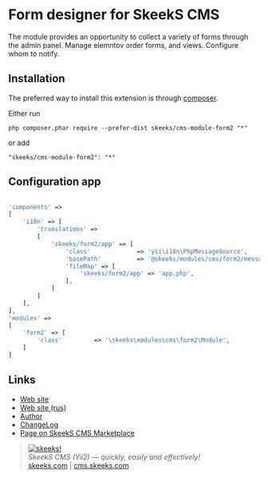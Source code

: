 Form designer for SkeekS CMS
===================================

The module provides an opportunity to collect a variety of forms through the admin panel. Manage elemntov order forms, and views. Configure whom to notify.

Installation
------------

The preferred way to install this extension is through [composer](http://getcomposer.org/download/).

Either run

```
php composer.phar require --prefer-dist skeeks/cms-module-form2 "*"
```

or add

```
"skeeks/cms-module-form2": "*"
```

Configuration app
----------

```php

'components' =>
[
    'i18n' => [
        'translations' =>
        [
            'skeeks/form2/app' => [
                'class'             => 'yii\i18n\PhpMessageSource',
                'basePath'          => '@skeeks/modules/cms/form2/messages',
                'fileMap' => [
                    'skeeks/form2/app' => 'app.php',
                ],
            ]
        ]
    ],
],
'modules' =>
[
    'form2' => [
        'class'         => '\skeeks\modules\cms\form2\Module',
    ]
]

```

Links
-------
* [Web site](http://en.cms.skeeks.com)
* [Web site (rus)](http://cms.skeeks.com)
* [Author](http://skeeks.com)
* [ChangeLog](https://github.com/skeeks-cms/cms-module-form2/blob/master/CHANGELOG.md)
* [Page on SkeekS CMS Marketplace](http://marketplace.cms.skeeks.com/solutions/podderjka-klientov/obratnaya-svyaz/12-konstruktor-web-form-2)




> [![skeeks!](https://skeeks.com/img/logo/logo-no-title-80px.png)](https://skeeks.com)  
<i>SkeekS CMS (Yii2) — quickly, easily and effectively!</i>  
[skeeks.com](https://skeeks.com) | [cms.skeeks.com](https://cms.skeeks.com)


